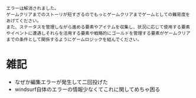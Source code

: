 ```
エラーは解消されました。
ゲームクリアまでのストーリが短すぎるのでもっとゲームクリアまでゲームとしての難易度をあげてください。
また、ステータスを管理しながら進める要素やアイテムを収集し、状況に応じて使用する要素やイベントに遭遇しそれらを活用する要素や戦略的にゴールドを管理する要素がゲームクリアまでの条件として関係するようにゲームロジックを組んでください。
```

# 雑記
* なぜか編集エラーが発生して二回投げた
* windsurf自体のエラーの情報少なくてこれに関してめちゃ困る